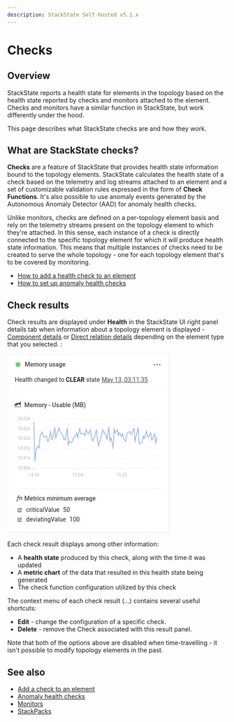 ```yaml
---
description: StackState Self-hosted v5.1.x
---
```


# Checks

## Overview

StackState reports a health state for elements in the topology based on the health state reported by checks and monitors attached to the element. Checks and monitors have a similar function in StackState, but work differently under the hood.

This page describes what StackState checks are and how they work.

## What are StackState checks?

**Checks** are a feature of StackState that provides health state information bound to the topology elements. StackState calculates the health state of a check based on the telemetry and log streams attached to an element and a set of customizable validation rules expressed in the form of **Check Functions**. It's also possible to use anomaly events generated by the Autonomous Anomaly Detector \(AAD\) for anomaly health checks.

Unlike monitors, checks are defined on a per-topology element basis and rely on the telemetry streams present on the topology element to which they're attached. In this sense, each instance of a check is directly connected to the specific topology element for which it will produce health state information. This means that multiple instances of checks need to be created to serve the whole topology - one for each topology element that's to be covered by monitoring.

* [How to add a health check to an element](add-a-health-check.md) 
* [How to set up anomaly health checks](anomaly-health-checks.md)

## Check results

Check results are displayed under **Health** in the StackState UI right panel details tab when information about a topology element is displayed - [Component details](/use/concepts/components.md#component-details) or [Direct relation details](/use/concepts/relations.md#relation-details) depending on the element type that you selected. :

![Check result panel](../../.gitbook/assets/v51_check_result.png)

Each check result displays among other information:

- A **health state** produced by this check, along with the time it was updated
- A **metric chart** of the data that resulted in this health state being generated
- The check function configuration utilized by this check

The context menu of each check result (...) contains several useful shortcuts:

- **Edit** - change the configuration of a specific check.
- **Delete** - remove the Check associated with this result panel.

Note that both of the options above are disabled when time-travelling - it isn't possible to modify topology elements in the past.

## See also

* [Add a check to an element](add-a-health-check.md)
* [Anomaly health checks](anomaly-health-checks.md)
* [Monitors](monitors.md)
* [StackPacks](../../stackpacks/about-stackpacks.md)